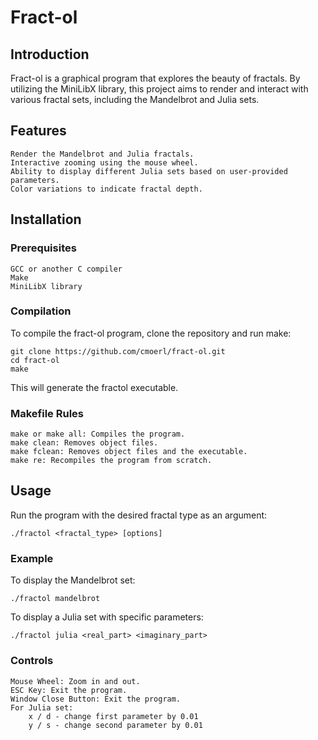 # Fract-ol


## Introduction

Fract-ol is a graphical program that explores the beauty of fractals. By utilizing the MiniLibX library, this project aims to render and interact with various fractal sets, including the Mandelbrot and Julia sets.

## Features

    Render the Mandelbrot and Julia fractals.
    Interactive zooming using the mouse wheel.
    Ability to display different Julia sets based on user-provided parameters.
    Color variations to indicate fractal depth.

## Installation

### Prerequisites

    GCC or another C compiler
    Make
    MiniLibX library 
<!-- needs to be linked -->

### Compilation

To compile the fract-ol program, clone the repository and run make:

    git clone https://github.com/cmoerl/fract-ol.git
    cd fract-ol
    make

This will generate the fractol executable.

### Makefile Rules

    make or make all: Compiles the program.
    make clean: Removes object files.
    make fclean: Removes object files and the executable.
    make re: Recompiles the program from scratch.

## Usage

Run the program with the desired fractal type as an argument:

    ./fractol <fractal_type> [options]

### Example

To display the Mandelbrot set:

    ./fractol mandelbrot

To display a Julia set with specific parameters:

    ./fractol julia <real_part> <imaginary_part>

### Controls

    Mouse Wheel: Zoom in and out.
    ESC Key: Exit the program.
    Window Close Button: Exit the program.
    For Julia set: 
        x / d - change first parameter by 0.01
        y / s - change second parameter by 0.01
